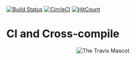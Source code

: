 [![Build Status](https://travis-ci.org/artkirienko/ci_and_crosscompile.svg?branch=master)](https://travis-ci.org/artkirienko/ci_and_crosscompile)
[![CircleCI](https://circleci.com/gh/artkirienko/ci_and_crosscompile/tree/master.svg?style=shield)](https://circleci.com/gh/artkirienko/ci_and_crosscompile/tree/master)
[![HitCount](http://hits.dwyl.io/artkirienko/ci_and_crosscompile.svg)](http://hits.dwyl.io/artkirienko/ci_and_crosscompile)

# CI and Cross-compile

<div align="center">

![The Travis Mascot](http://about.travis-ci.org/images/travis-mascot-200px.png)

</div>
